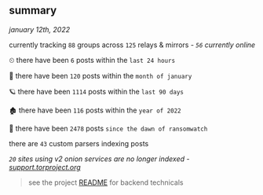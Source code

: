 
## summary
_january 12th, 2022_

currently tracking `88` groups across `125` relays & mirrors - _`56` currently online_

⏲ there have been `6` posts within the `last 24 hours`

🦈 there have been `120` posts within the `month of january`

🪐 there have been `1114` posts within the `last 90 days`

🏚 there have been `116` posts within the `year of 2022`

🦕 there have been `2478` posts `since the dawn of ransomwatch`

there are `43` custom parsers indexing posts

_`20` sites using v2 onion services are no longer indexed - [support.torproject.org](https://support.torproject.org/onionservices/v2-deprecation/)_

> see the project [README](https://github.com/thetanz/ransomwatch#ransomwatch--) for backend technicals
